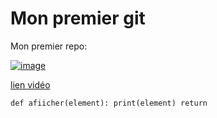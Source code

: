 # Mon premier git
Mon premier repo:

[![image](https://user-images.githubusercontent.com/112947420/188630333-74ea596b-6dae-4b63-9c86-fb1ed04a438e.png)](https://www.youtube.com/watch?v=qPwlBm78oig)

[lien vidéo](https://www.youtube.com/watch?v=qPwlBm78oig)     

``
def afiicher(element):
  print(element)
  return 
``
